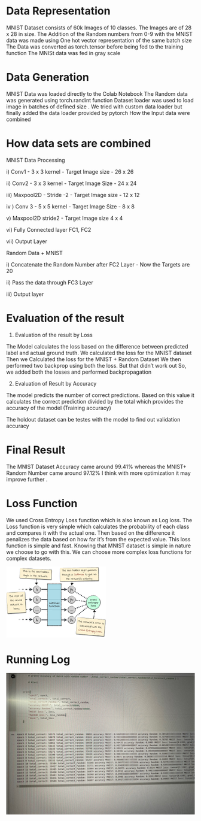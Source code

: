 


Data Representation
=======================
MNIST Dataset consists of 60k Images of 10 classes. The Images are of 28 x 28 in size. 
The Addition of the Random numbers from 0-9 with the MNIST data was made using One hot vector representation of the same batch size 
The Data was converted as torch.tensor before being fed to the training function
The MNISt data was fed in gray scale 

Data Generation 
==================
MNIST Data was loaded directly to the Colab Notebook
The Random data was generated using torch.randint function
Dataset loader was used to load image in batches of defined size .
We tried with custom data loader but finally added the data loader provided by pytorch 
How the Input data were combined

How data sets are combined
============================
MNIST Data Processing

i) Conv1 - 3 x 3 kernel - Target Image size - 26 x 26

ii) Conv2 - 3 x 3 kernel - Target Image Size - 24 x 24

iii) Maxpool2D - Stride -2 - Target Image size - 12 x 12

iv ) Conv 3 - 5 x 5 kernel - Target Image Size - 8 x 8

v) Maxpool2D stride2 - Target Image size 4 x 4

vi) Fully Connected layer FC1, FC2

vii) Output Layer

Random Data + MNIST

i) Concatenate the Random Number after FC2 Layer - Now the Targets are 20

ii) Pass the data through FC3 Layer

iii) Output layer

Evaluation of the result 
==============================
1.	Evaluation of the result by Loss 

The Model calculates the loss based on the difference between predicted label and actual ground truth.
We calculated the loss for the MNIST dataset 
Then we Calculated the loss for the MNIST + Random Dataset 
We then performed two backprop using both the loss. But that didn’t work out
So, we added both the losses and performed backpropagation 

2.	Evaluation of Result by Accuracy

The model predicts the number of correct predictions. Based on this value it calculates the correct prediction divided by the total which provides the accuracy of the model (Training accuracy)

The holdout dataset can be testes with the model to find out validation accuracy

Final Result
================
The MNIST Dataset Accuracy came around 99.41% whereas the MNIST+ Random Number came around 97.12% 
I think with more optimization it may improve further .

Loss Function
===============

We used Cross Entropy Loss function which is also known as Log loss. The Loss function is very simple which calculates the probability of each class and compares it with the actual one. Then based on the difference it penalizes the data based on how far it’s from the expected value.
This loss function is simple and fast. Knowing that MNIST dataset is simple in nature we choose to go with this. We can choose more complex loss functions for complex datasets.
 
 ![](./images/ce.png)
 
 Running Log
 =============
 ![](./images/log.jpg)

